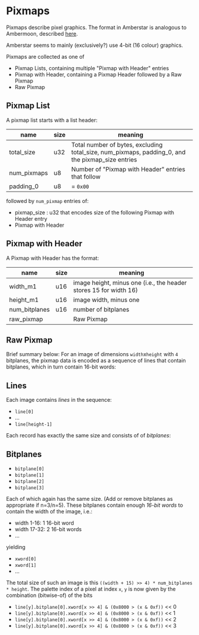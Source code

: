 # Pixmaps

Pixmaps describe pixel graphics.  The format in Amberstar is analogous to Ambermoon, described [here](https://github.com/Pyrdacor/Ambermoon/blob/master/FileSpecs/Graphics.md).

Amberstar seems to mainly (exclusively?) use 4-bit (16 colour) graphics.

Pixmaps are collected as one of
- Pixmap Lists, containing multiple "Pixmap with Header" entries
- Pixmap with Header, containing a Pixmap Header followed by a Raw Pixmap
- Raw Pixmap

## Pixmap List

A pixmap list starts with a list header:

| name        | size | meaning                                                                                          |
|-------------|------|--------------------------------------------------------------------------------------------------|
| total_size  | u32  | Total number of bytes, excluding total_size, num_pixmaps, padding_0, and the pixmap_size entries |
| num_pixmaps | u8   | Number of "Pixmap with Header" entries that follow                                               |
| padding_0   | u8   | = `0x00`                                                                                         |


followed by `num_pixmap` entries of:
- pixmap_size : u32 that encodes size of the following Pixmap with Header entry
- Pixmap with Header

## Pixmap with Header

A Pixmap with Header has the format:

| name          | size | meaning                                                           |
|---------------|------|-------------------------------------------------------------------|
| width_m1      | u16  | image height, minus one (i.e., the header stores 15 for width 16) |
| height_m1     | u16  | image width, minus one                                            |
| num_bitplanes | u16  | number of bitplanes                                               |
| raw_pixmap    |      | Raw Pixmap                                                        |

## Raw Pixmap

Brief summary below:
For an image of dimensions `width`x`height` with `4` bitplanes, the pixmap data is encoded as a sequence of lines that contain bitplanes, which in turn contain 16-bit words:

## Lines

Each image contains *lines* in the sequence:

- `line[0]`
- ...
- `line[height-1]`

Each record has exactly the same size and consists of of *bitplanes*:

## Bitplanes

- `bitplane[0]`
- `bitplane[1]`
- `bitplane[2]`
- `bitplane[3]`

Each of which again has the same size.  (Add or remove bitplanes as appropriate if n=3/n=5).
These bitplanes contain enough *16-bit words* to contain the width of the image, i.e.:
- width 1-16: 1 16-bit word
- width 17-32: 2 16-bit words
- ...

yielding
- `xword[0]`
- `xword[1]`
- ...

The total size of such an image is this `((width + 15) >> 4) * num_bitplanes * height`.
The palette index of a pixel at index `x`, `y` is now given by the combination (bitwise-of) of the bits
- `line[y].bitplane[0].xword[x >> 4] & (0x8000 > (x & 0xf))` << 0
- `line[y].bitplane[0].xword[x >> 4] & (0x8000 > (x & 0xf))` << 1
- `line[y].bitplane[0].xword[x >> 4] & (0x8000 > (x & 0xf))` << 2
- `line[y].bitplane[0].xword[x >> 4] & (0x8000 > (x & 0xf))` << 3

